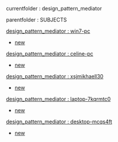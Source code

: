 currentfolder : design_pattern_mediator

parentfolder : SUBJECTS

[design_pattern_mediator : win7-pc](http://win7-pc/doc/files/Engineering/SUBJECTS/design_pattern_mediator/open-command-prompt-here.html)
- [new](http://win7-pc/doc/files/common/prompt-action.php?rawdisplay=1&HOME_DIRECTORY=C:/UniServer/www/doc/files/Engineering/SUBJECTS/design_pattern_mediator&cmd=c:/UniServer/www/doc/files/common/open_command_files/overwritenew.bat)

[design_pattern_mediator : celine-pc](http://celine-pc/doc/files/Engineering/SUBJECTS/design_pattern_mediator/open-command-prompt-here.html)
- [new](http://celine-pc/doc/files/common/prompt-action.php?rawdisplay=1&HOME_DIRECTORY=C:/UniServer/www/doc/files/Engineering/SUBJECTS/design_pattern_mediator&cmd=c:/UniServer/www/doc/files/common/open_command_files/overwritenew.bat)

[design_pattern_mediator : xsjmikhaell30](http://xsjmikhaell30/doc/files/Engineering/SUBJECTS/design_pattern_mediator/open-command-prompt-here.html)
- [new](http://xsjmikhaell30/doc/files/common/prompt-action.php?rawdisplay=1&HOME_DIRECTORY=C:/UniServer/www/doc/files/Engineering/SUBJECTS/design_pattern_mediator&cmd=c:/UniServer/www/doc/files/common/open_command_files/overwritenew.bat)            

[design_pattern_mediator : laptop-7kqrmtc0](http://laptop-7kqrmtc0/doc/files/Engineering/SUBJECTS/design_pattern_mediator/open-command-prompt-here.html)
- [new](http://laptop-7kqrmtc0/doc/files/common/prompt-action.php?rawdisplay=1&HOME_DIRECTORY=C:/UniServer/www/doc/files/Engineering/SUBJECTS/design_pattern_mediator&cmd=c:/UniServer/www/doc/files/common/open_command_files/overwritenew.bat)

[design_pattern_mediator : desktop-mcqs4ft](http://desktop-mcqs4ft/doc/files/Engineering/SUBJECTS/design_pattern_mediator/open-command-prompt-here.html)
- [new](http://desktop-mcqs4ft/doc/files/common/prompt-action.php?rawdisplay=1&HOME_DIRECTORY=C:/UniServer/www/doc/files/Engineering/SUBJECTS/design_pattern_mediator&cmd=c:/UniServer/www/doc/files/common/open_command_files/overwritenew.bat)


